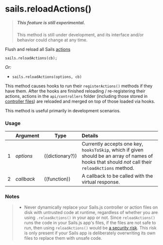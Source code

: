 # sails.reloadActions()

> ##### _**This feature is still experimental.**_
> This method is still under development, and its interface and/or behavior could change at any time.

Flush and reload all Sails [actions](https://sailsjs.com/documentation/concepts/actions-and-controllers)

```usage
sails.reloadActions(cb);
```

_Or:_

+ `sails.reloadActions(options, cb)`

This method causes hooks to run their `registerActions()` methods if they have them.  After the hooks are finished reloading / re-registering their actions, actions in the `api/controllers` folder (including those stored in [controller files](https://sailsjs.com/documentation/concepts/actions-and-controllers#?controllers)) are reloaded and merged on top of those loaded via hooks.

This method is useful primarily in development scenarios.


### Usage

| &nbsp;  |       Argument             | Type                | Details
|---|--------------------------- | ------------------- |:-----------
| 1 |      _options_      | ((dictionary?))          | Currently accepts one key, `hooksToSkip`, which if given should be an array of names of hooks that should _not_ call their `reloadActions` method.
| 2 |      _callback_              | ((function)) | A callback to be called with the virtual response.

### Notes
> - Never dynamically replace your Sails.js controller or action files on disk with untrusted code at runtime, regardless of whether you are using `.reloadActions()` in your app or not.  Since `reloadActions()` runs the code in your Sails.js app's files, if the files are not safe to run, then using `reloadActions()` would be [a security risk](https://github.com/balderdashy/sails/issues/7209).  This risk is only present if your Sails app is deliberately overwriting its own files to replace them with unsafe code.


<docmeta name="displayName" value="sails.reloadActions()">
<docmeta name="pageType" value="method">
<docmeta name="isExperimental" value="true">
